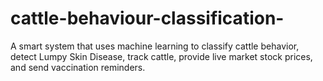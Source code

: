 # cattle-behaviour-classification-
A smart system that uses machine learning to classify cattle behavior, detect Lumpy Skin Disease, track cattle, provide live market stock prices, and send vaccination reminders.
